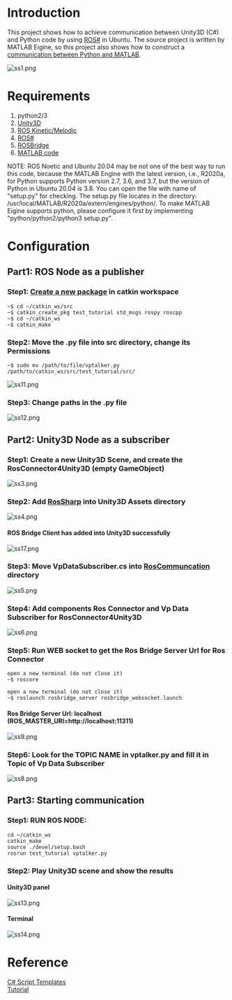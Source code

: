 # Introduction
This project shows how to achieve communication between Unity3D (C#) and Python code by using [ROS#](https://github.com/siemens/ros-sharp) in Ubuntu. The source project is written by MATLAB Eigine, so this project also shows how to construct a [communication between Python and MATLAB](https://github.com/Varun-Haris/Vanishing-point-estimation-code).    

![ss1.png](https://github.com/HugoNip/ROSBridgeConnection1.1v-Array/blob/master/Figure/ss1.png)

# Requirements
1. python2/3   
2. [Unity3D](https://tecrobust.com/unity3d-for-ubuntu-how-to-install-unity3d-on-linux-ubuntu-18-04-lts-19-04-19-10/)   
3. [ROS Kinetic/Melodic](http://wiki.ros.org/ROS/Installation)     
4. [ROS#](https://github.com/siemens/ros-sharp)   
5. [ROSBridge](http://wiki.ros.org/rosbridge_suite)   
6. [MATLAB code](https://github.com/wgchoi/eccv_indoor)   

NOTE: ROS Noetic and Ubuntu 20.04 may be not one of the best way to run this code, because the MATLAB Engine with the latest version, i.e., R2020a, for Python supports Python version 2.7, 3.6, and 3.7, but the version of Python in Ubuntu 20.04 is 3.8. You can open the file with name of "setup.py" for checking. The setup.py file locates in the directory: /usr/local/MATLAB/R2020a/extern/engines/python/. To make MATLAB Eigine supports python, please configure it first by implementing "python/python2/python3 setup.py".    

# Configuration
## Part1: ROS Node as a publisher
### Step1: [Create a new package](http://wiki.ros.org/ROS/Tutorials/CreatingPackage) in catkin workspace
```
~$ cd ~/catkin_ws/src
~$ catkin_create_pkg test_tutorial std_msgs rospy roscpp
~$ cd ~/catkin_ws
~$ catkin_make
```
### Step2: Move the .py file into src directory, change its Permissions
```
~$ sudo mv /path/to/file/vptalker.py /path/to/catkin_ws/src/test_tutorial/src/
```
![ss11.png](https://github.com/HugoNip/ROSBridgeConnection1.1v-Array/blob/master/Figure/ss11.png)

### Step3: Change paths in the .py file
![ss12.png](https://github.com/HugoNip/ROSBridgeConnection1.1v-Array/blob/master/Figure/ss12.png)

## Part2: Unity3D Node as a subscriber
### Step1: Create a new Unity3D Scene, and create the RosConnector4Unity3D (empty GameObject)
![ss3.png](https://github.com/HugoNip/ROSBridgeConnection1.1v-Array/blob/master/Figure/ss3.png)

### Step2: Add [RosSharp](https://github.com/siemens/ros-sharp/tree/master/Unity3D/Assets) into Unity3D Assets directory
![ss4.png](https://github.com/HugoNip/ROSBridgeConnection1.1v-Array/blob/master/Figure/ss4.png)

#### ROS Bridge Client has added into Unity3D successfully
![ss17.png](https://github.com/HugoNip/ROSBridgeConnection1.1v-Array/blob/master/Figure/ss17.png)

### Step3: Move VpDataSubscriber.cs into [RosCommuncation](https://github.com/siemens/ros-sharp/tree/master/Unity3D/Assets/RosSharp/Scripts/RosBridgeClient/RosCommuncation) directory
![ss5.png](https://github.com/HugoNip/ROSBridgeConnection1.1v-Array/blob/master/Figure/ss5.png)

### Step4: Add components Ros Connector and Vp Data Subscriber for RosConnector4Unity3D 
![ss6.png](https://github.com/HugoNip/ROSBridgeConnection1.1v-Array/blob/master/Figure/ss6.png)

### Step5: Run WEB socket to get the Ros Bridge Server Url for Ros Connector
```
open a new terminal (do not close it)
~$ roscore

open a new terminal (do not close it)
~$ roslaunch rosbridge_server rosbridge_websocket.launch
```
#### Ros Bridge Server Url: localhost (ROS_MASTER_URI=http://localhost:11311)  
![ss9.png](https://github.com/HugoNip/ROSBridgeConnection1.1v-Array/blob/master/Figure/ss9.png)


### Step6: Look for the TOPIC NAME in vptalker.py and fill it in Topic of Vp Data Subscriber 
![ss8.png](https://github.com/HugoNip/ROSBridgeConnection1.1v-Array/blob/master/Figure/ss8.png)

## Part3: Starting communication
### Step1: RUN ROS NODE:
```
cd ~/catkin_ws
catkin_make
source ./devel/setup.bash
rosrun test_tutorial vptalker.py
```

### Step2: Play Unity3D scene and show the results
#### Unity3D panel
![ss13.png](https://github.com/HugoNip/ROSBridgeConnection1.1v-Array/blob/master/Figure/ss13.png)
#### Terminal
![ss14.png](https://github.com/HugoNip/ROSBridgeConnection1.1v-Array/blob/master/Figure/ss14.png)

# Reference
[C# Script Templates](https://mega.nz/#!dsQ01CYa!llVkuQ-JhW9SlOwNBHMlKuv215Mks-DX1BO2g8hqdsg)    
[Tutorial](https://www.youtube.com/watch?v=lVa_bb0UFMs&ab_channel=bryansgue)    

